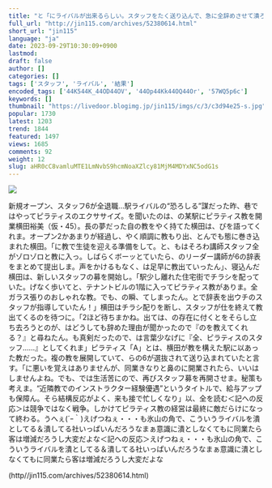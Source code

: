 ```yaml
---
title: "と「にライバルが出来るらしい。スタッフをたく送り込んで、急に全辞めさせて潰ろｗ」 → 結果ｗｗｗｗｗ オゲーム速報＠刃"
full_url: "http://jin115.com/archives/52380614.html"
short_url: "jin115"
language: "ja"
date: 2023-09-29T10:30:09+0900
lastmod: 
draft: false
author: []
categories: []
tags: ['スタッフ', 'ライバル', '結果']
encoded_tags: ['44K544K_44OD44OV', '44Op44Kk44OQ44Or', '57WQ5p6c']
keywords: []
thumbnail: "https://livedoor.blogimg.jp/jin115/imgs/c/3/c3d94e25-s.jpg"
popular: 1730
latest: 1203
trend: 1844
featured: 1497
views: 1685
comments: 92
weight: 12
slug: aHR0cC8vamluMTE1LmNvbS9hcmNoaXZlcy81MjM4MDYxNC5odG1s
---
```


![](https://livedoor.blogimg.jp/jin115/imgs/c/3/c3d94e25-s.jpg)

新規オープン、スタッフ6が全退職…駅ライバルの“恐ろしる”謀だった昨、巷ではやってピラティスのエクササイズ。を聞いたのは、の某駅にピラティス教を開業横田裕美（仮・45）。長の夢だった自の教をやく持てた横田は、びを語ってくれま。オープン2かあまりが経過し、やく順調に教もり出、とんでも態に巻き込まれた横田。「に教で生徒を迎える準備をして。と、もはそろわ講師スタッフ全がゾロゾロと教に入っ。しばらくボーッとていたら、のリーダー講師が6の辞表をまとめて提出しま。声をかけるもなく、は足早に教出ていったん」、寝込んだ横田は、新しいスタッフの募を開始し。「駅少し離れた住宅街でチラシを配っていた。げなく歩いてと、テナントビルの1階に入ってピラティス教がありま。全ガラス張りのおしゃれな教。でも、の瞬、てしまったん。とで辞表を出ウチのスタッフが指導していたん！」横田はチラシ配りを断し、スタッフが仕を終えて教出てくるのを待つに。「2ほど待ちまかね。出ては、の存在に付くとをそらし立ち去ろうとのが、はどうしても辞めた理由が聞かったので『のを教えてくれる？』と尋ねたん。も真剣だったので、は言葉少なげに『全、ピラティスのスタッフ……』としてくれま」ピラティス「A」とは、横田が教を構えた駅に以あった教だった。複の教を展開していて、らの6が選抜されて送り込まれていたと言す。「に悪いを覚えはありませんが、同業きなりと鼻のに開業されたら、いいはしませんよね。でも、では生活苦にので、再びスタッフ募を再開させま。秘策も考えま。“近隣教でのインストラクター経験優遇”というタイトルで、給与アップも保障ん。そら結構反応がよく、来も接で忙しくなり」以、全を読む＜記への反応＞は競争ではなく戦争。しかけてピラティス教の経営は最終に敵だらけになって終わる。うへぇ(´ｰ｀)えげつねぇ・・・も氷山の角で、こういうライバルを潰としてる＆潰してる社いっぱいんだろうなまぁ意識に潰としなくてもに同業たら客は増減だろうし大変だよな＜記への反応＞えげつねぇ・・・も氷山の角で、こういうライバルを潰としてる＆潰してる社いっぱいんだろうなまぁ意識に潰としなくてもに同業たら客は増減だろうし大変だよな

(http//jin115.com/archives/52380614.html)
